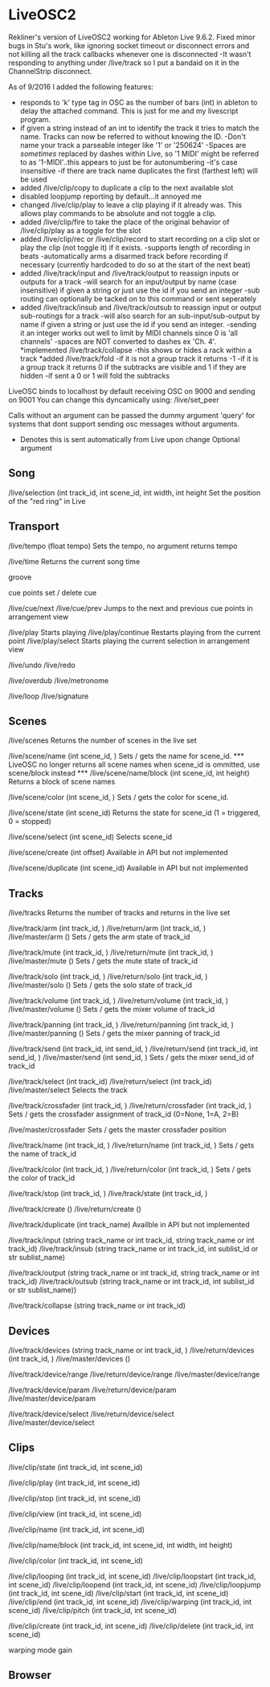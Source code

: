 LiveOSC2
========

Rekliner's version of LiveOSC2 working for Ableton Live 9.6.2. 
Fixed minor bugs in Stu's work, like ignoring socket timeout or disconnect errors and not killing all the track callbacks whenever one is disconnected
    -It wasn't responding to anything under /live/track so I put a bandaid on it in the ChannelStrip disconnect.

As of 9/2016 I added the following features:
* responds to 'k' type tag in OSC as the number of bars (int) in ableton to delay the attached command.  This is just for me and my livescript program.
* if given a string instead of an int to identify the track it tries to match the name.  Tracks can now be referred to without knowing the ID. 
    -Don't name your track a parseable integer like '1' or '250624'
    -Spaces are *sometimes* replaced by dashes within Live, so '1 MIDI' might be referred to as '1-MIDI'..this appears to just be for autonumbering
    -it's case insensitive
    -if there are track name duplicates the first (farthest left) will be used
* added /live/clip/copy to duplicate a clip to the next available slot
* disabled loopjump reporting by default...it annoyed me
* changed /live/clip/play to leave a clip playing if it already was.  This allows play commands to be absolute and not toggle a clip.
* added /live/clip/fire to take the place of the original behavior of /live/clip/play as a toggle for the slot
* added /live/clip/rec or /live/clip/record to start recording on a clip slot or play the clip (not toggle it) if it exists. 
    -supports length of recording in beats
    -automatically arms a disarmed track before recording if necessary (currently hardcoded to do so at the start of the next beat)
* added /live/track/input and /live/track/output to reassign inputs or outputs for a track
    -will search for an input/output by name (case insensitive) if given a string or just use the id if you send an integer
    -sub routing can optionally be tacked on to this command or sent seperately
* added /live/track/insub and /live/track/outsub to reassign input or output sub-routings for a track
    -will also search for an sub-input/sub-output by name if given a string or just use the id if you send an integer.
    -sending it an integer works out well to limit by MIDI channels since 0 is 'all channels'
    -spaces are NOT converted to dashes ex 'Ch. 4'.
*implemented /live/track/collapse
    -this shows or hides a rack within a track
*added /live/track/fold
    -if it is not a group track it returns -1
    -if it is a group track it returns 0 if the subtracks are visible and 1 if they are hidden
    -if sent a 0 or 1 will fold the subtracks




LiveOSC binds to localhost by default receiving OSC on 9000 and sending on 9001
You can change this dyncamically using:
    /live/set_peer <host> <port>

Calls without an argument can be passed the dummy argument 'query' for systems that dont support sending osc messages without arguments.

* Denotes this is sent automatically from Live upon change
<int arg> Optional argument

Song
----

/live/selection (int track_id, int scene_id, int width, int height
    Set the position of the "red ring" in Live


Transport
---------
/live/tempo (float tempo)
    Sets the tempo, no argument returns tempo

/live/time
    Returns the current song time

groove

cue points
set / delete cue

/live/cue/next
/live/cue/prev
    Jumps to the next and previous cue points in arrangement view
    
/live/play
    Starts playing
/live/play/continue
    Restarts playing from the current point
/live/play/select
    Starts playing the current selection in arrangement view


/live/undo
/live/redo

/live/overdub
/live/metronome


/live/loop
/live/signature


Scenes
------
/live/scenes
    Returns the number of scenes in the live set
    
/live/scene/name (int scene_id, <string name>)
    Sets / gets the name for scene_id.
    *** LiveOSC no longer returns all scene names when scene_id is ommitted, use scene/block instead ***
/live/scene/name/block (int scene_id, int height)
    Returns a block of scene names

/live/scene/color (int scene_id, <int color>)
    Sets / gets the color for scene_id.

/live/scene/state (int scene_id)
    Returns the state for scene_id (1 = triggered, 0 = stopped)

/live/scene/select (int scene_id)
    Selects scene_id
    
/live/scene/create (int offset)
    Available in API but not implemented

/live/scene/duplicate (int scene_id)
    Available in API but not implemented

Tracks
------
/live/tracks
    Returns the number of tracks and returns in the live set

/live/track/arm (int track_id, <int state>)
/live/return/arm (int track_id, <int state>)
/live/master/arm (<int state>)
    Sets / gets the arm state of track_id

/live/track/mute (int track_id, <int state>)
/live/return/mute (int track_id, <int state>)
/live/master/mute (<int state>)
    Sets / gets the mute state of track_id

/live/track/solo (int track_id, <int state>)
/live/return/solo (int track_id, <int state>)
/live/master/solo (<int state>)
    Sets / gets the solo state of track_id


/live/track/volume (int track_id, <float volume>)
/live/return/volume (int track_id, <float volume>)
/live/master/volume (<float volume>)
    Sets / gets the mixer volume of track_id

/live/track/panning (int track_id, <float panning>)
/live/return/panning (int track_id, <float panning>)
/live/master/panning (<float panning>)
    Sets / gets the mixer panning of track_id

/live/track/send (int track_id, int send_id, <float value>)
/live/return/send (int track_id, int send_id, <float value>)
/live/master/send (int send_id, <float value>)
    Sets / gets the mixer send_id of track_id


/live/track/select (int track_id)
/live/return/select (int track_id)
/live/master/select
    Selects the track

/live/track/crossfader (int track_id, <int state>)
/live/return/crossfader (int track_id, <int state>)
    Sets / gets the crossfader assignment of track_id (0=None, 1=A, 2=B)

/live/master/crossfader
    Sets / gets the master crossfader position


/live/track/name (int track_id, <string name>)
/live/return/name (int track_id, <string name>)
    Sets / gets the name of track_id

/live/track/color (int track_id, <int color>)
/live/return/color (int track_id, <int color>)
    Sets / gets the color of track_id


/live/track/stop (int track_id, <int state>)
/live/track/state (int track_id, <int state>)

/live/track/create (<int offset>)
/live/return/create (<int offset>)

/live/track/duplicate (int track_name) 
    Availble in API but not implemented
    
/live/track/input (string track_name or int track_id, string track_name or int track_id) 
/live/track/insub (string track_name or int track_id, int sublist_id or str sublist_name)

/live/track/output (string track_name or int track_id, string track_name or int track_id) 
/live/track/outsub (string track_name or int track_id, int sublist_id or str sublist_name)) 

/live/track/collapse (string track_name or int track_id)

Devices
-------

/live/track/devices (string track_name or int track_id, <int device_id>)
/live/return/devices (int track_id, <int device_id>)
/live/master/devices (<int device_id>)

/live/track/device/range
/live/return/device/range
/live/master/device/range


/live/track/device/param
/live/return/device/param
/live/master/device/param


/live/track/device/select
/live/return/device/select
/live/master/device/select




Clips
-----

/live/clip/state (int track_id, int scene_id)

/live/clip/play (int track_id, int scene_id)

/live/clip/stop (int track_id, int scene_id)

/live/clip/view (int track_id, int scene_id)

/live/clip/name (int track_id, int scene_id)

/live/clip/name/block (int track_id, int scene_id, int width, int height)

/live/clip/color (int track_id, int scene_id)


/live/clip/looping (int track_id, int scene_id)
/live/clip/loopstart (int track_id, int scene_id)
/live/clip/loopend (int track_id, int scene_id)
/live/clip/loopjump (int track_id, int scene_id)
/live/clip/start (int track_id, int scene_id)
/live/clip/end (int track_id, int scene_id)
/live/clip/warping (int track_id, int scene_id)
/live/clip/pitch (int track_id, int scene_id)


/live/clip/create (int track_id, int scene_id)
/live/clip/delete (int track_id, int scene_id)

warping mode
gain




Browser
-------

